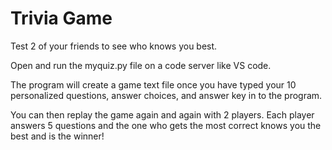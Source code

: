 # Trivia Game
Test 2 of your friends to see who knows you best.

Open and run the myquiz.py file on a code server like VS code.

The program will create a game text file once you have typed your 10 personalized questions, answer choices, and answer key in to the program.

You can then replay the game again and again with 2 players. Each player answers 5 questions and the one who gets the most correct knows you the best and is the winner!
